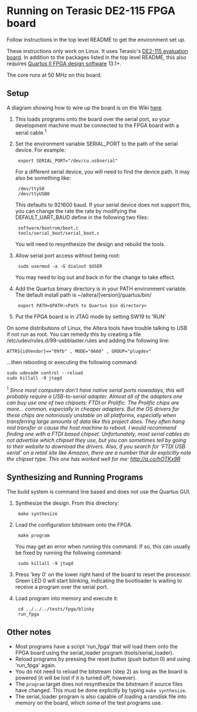 # Running on Terasic DE2-115 FPGA board

Follow instructions in the top level README to get the environment set up.

These instructions only work on Linux.  It uses Terasic's
[DE2-115 evaluation board](http://www.terasic.com.tw/cgi-bin/page/archive.pl?Language=English&No=502).
In addition to the packages listed in the top level README, this also requires
[Quartus II FPGA design software](http://dl.altera.com/?edition=web) 13.1+.

The core runs at 50 MHz on this board.

## Setup

A diagram showing how to wire up the board is on the Wiki
[here](https://github.com/jbush001/NyuziProcessor/wiki/DE2-115-Setup).

1. This loads programs onto the board over the serial port, so your development
machine must be connected to the FPGA board with a serial cable.<sup>1</sup>

2. Set the environment variable SERIAL_PORT to the path of the serial device.
For example:

        export SERIAL_PORT="/dev/cu.usbserial"

    For a different serial device, you will need to find
    the device path. It may also be something like:

        /dev/ttyS0
        /dev/ttyUSB0

    This defaults to 921600 baud. If your serial device does not
    support this, you can change the rate the rate by modifying the
    DEFAULT_UART_BAUD define in the following two files:

        software/bootrom/boot.c
        tools/serial_boot/serial_boot.c

    You will need to resynthesize the design and rebuild the tools.

3. Allow serial port access without being root:

        sudo usermod -a -G dialout $USER

    You may need to log out and back in for the change to take effect.

4. Add the Quartus binary directory is in your PATH environment variable.
   The default install path is ~/altera/[version]/quartus/bin/

        export PATH=$PATH:<Path to Quartus bin directory>

5. Put the FPGA board is in JTAG mode by setting SW19 to 'RUN'

On some distributions of Linux, the Altera tools have trouble talking to USB if not
run as root. You can remedy this by creating a file
/etc/udev/rules.d/99-usbblaster.rules and adding the following line:

    ATTRS{idVendor}=="09fb" , MODE="0660" , GROUP="plugdev"

...then rebooting or executing the following command:

    sudo udevadm control --reload
    sudo killall -9 jtagd

<sup>1</sup> *Since most computers don't have native serial ports nowadays,
this will probably require a USB-to-serial adapter. Almost all of the adapters
one can buy use one of two chipsets: FTDI or Prolific. The Prolific chips are
more... common, especially in cheaper adapters. But the OS drivers for these
chips are notoriously unstable on all platforms, especially when transferring
large amounts of data like this project does. They often hang mid transfer or
cause the host machine to reboot. I would recommend finding one with a FTDI
based chipset. Unfortunately, most serial cables do not advertise which
chipset they use, but you can sometimes tell by going to their website to
download the drivers. Also, if you search for 'FTDI USB serial' on a retail
site like Amazon, there are a number that do explicitly note the chipset type.
This one has worked well for me: http://a.co/hOTKx9R*

## Synthesizing and Running Programs

The build system is command line based and does not use the Quartus GUI.

1. Synthesize the design. From this directory:

        make synthesize

2. Load the configuration bitstream onto the FPGA.

        make program

    You may get an error when running this command. If so, this can usually be
    fixed by running the following command:

        sudo killall -9 jtagd

3. Press 'key 0' on the lower right hand of the board to reset the processor.
   Green LED 0 will start blinking, indicating the bootloader is waiting to
   receive a program over the serial port.

4. Load program into memory and execute it:

        cd ../../../tests/fpga/blinky
        run_fpga

## Other notes

- Most programs have a script 'run_fpga' that will load them
  onto the FPGA board using the serial_loader program (tools/serial_loader).
- Reload programs by pressing the reset button (push button 0) and using
  'run_fpga' again.
- You do not need to reload the bitstream (step 2) as long as the board is
  powered (it will be lost if it is turned off, however).
- The `program` target does not resynthesize the bitstream if source files
  have changed. This must be done explicitly by typing `make synthesize`.
- The serial_loader program is also capable of loading a ramdisk file into
  memory on the board, which some of the test programs use.
